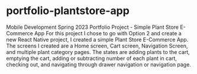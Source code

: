 # portfolio-plantstore-app
Mobile Development Spring 2023 Portfolio Project - Simple Plant Store E-Commerce App
For this project I chose to go with Option 2 and create a new React Native project, 
I created a simple Plant Store E-Commerce App. The screens I created are a Home screen, Cart screen, Navigation Screen,
and multiple plant category pages. The states are adding plants to the cart, emptying the cart, adding or subtracting
number of each plant in cart, checking out, and navigating through drawer navigation or navigation page.
